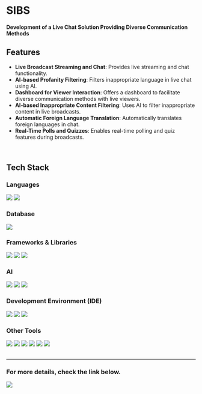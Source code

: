 # SIBS
**Development of a Live Chat Solution Providing Diverse Communication Methods**

## Features
- **Live Broadcast Streaming and Chat**: Provides live streaming and chat functionality.<br>
- **AI-based Profanity Filtering**: Filters inappropriate language in live chat using AI.<br>
- **Dashboard for Viewer Interaction**: Offers a dashboard to facilitate diverse communication methods with live viewers.<br>
- **AI-based Inappropriate Content Filtering**: Uses AI to filter inappropriate content in live broadcasts.<br>
- **Automatic Foreign Language Translation**: Automatically translates foreign languages in chat.<br>
- **Real-Time Polls and Quizzes**: Enables real-time polling and quiz features during broadcasts.<br>

<br>

## Tech Stack

### Languages
<div>
<img src="https://img.shields.io/badge/JavaScript-F7DF1E?style=for-the-badge&logo=javascript&logoColor=black">
<img src="https://img.shields.io/badge/Python-3776AB?style=for-the-badge&logo=python&logoColor=white">
</div>

### Database
<div>
<img src="https://img.shields.io/badge/PostgreSQL-4169E1?style=for-the-badge&logo=postgresql&logoColor=white">
</div>

### Frameworks & Libraries
<div>
<img src="https://img.shields.io/badge/React-61DAFB?style=for-the-badge&logo=react&logoColor=black">
<img src="https://img.shields.io/badge/Node.js-339933?style=for-the-badge&logo=nodedotjs&logoColor=white">
<img src="https://img.shields.io/badge/Spring-6DB33F?style=for-the-badge&logo=spring&logoColor=white">
</div>

### AI
<div>
<img src="https://img.shields.io/badge/PyTorch-EE4C2C?style=for-the-badge&logo=pytorch&logoColor=white">
<img src="https://img.shields.io/badge/TensorFlow-FF6F00?style=for-the-badge&logo=tensorflow&logoColor=white">
<img src="https://img.shields.io/badge/Keras-D00000?style=for-the-badge&logo=keras&logoColor=white">
</div>

### Development Environment (IDE)
<div>
<img src="https://img.shields.io/badge/Google%20Colab-F9AB00?style=for-the-badge&logo=googlecolab&logoColor=black">
<img src="https://img.shields.io/badge/VS%20Code-007ACC?style=for-the-badge&logo=visualstudiocode&logoColor=white">
<img src="https://img.shields.io/badge/PyCharm-000000?style=for-the-badge&logo=pycharm&logoColor=white">
</div>

### Other Tools
<div>
<img src="https://img.shields.io/badge/GraphQL-E10098?style=for-the-badge&logo=graphql&logoColor=white">
<img src="https://img.shields.io/badge/WebSocket-010101?style=for-the-badge&logo=websocket&logoColor=white">
<img src="https://img.shields.io/badge/HTTP-005571?style=for-the-badge&logo=http&logoColor=white">
<img src="https://img.shields.io/badge/Git-F05032?style=for-the-badge&logo=git&logoColor=white">
<img src="https://img.shields.io/badge/Notion-000000?style=for-the-badge&logo=notion&logoColor=white">
<img src="https://img.shields.io/badge/Figma-F24E1E?style=for-the-badge&logo=figma&logoColor=white">
</div>

<br>

-------
### For more details, check the link below.
[<img src="https://img.shields.io/badge/Velog-20C997?style=for-the-badge&logo=velog&logoColor=white">](https://velog.io/@tlaals44/2024-%ED%94%84%EB%A1%9C%EC%A0%9D%ED%8A%B8)



